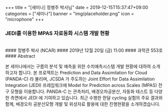 +++
title = "[세미나] 정병주 박사님"
date = 2019-12-15T15:37:47+09:00
categories = ["세미나"]
banner = "img/placeholder.png"
icon = "microphone"
+++
###  JEDI를 이용한 MPAS 자료동화 시스템 개발 현황
<br>
#### 정병주 박사 (NCAR)
#### 2019년 12월 20일 (금) 11:00
#### 과학관 553호
<br>
#### Abstract

본 세미나에서는 구름의 분석 및 예측을 위한 수치예측시스템 개발 현황에 대하여 소개하고자 합니다. 본 프로젝트는 Prediction and Data Assimilation for Cloud (PANDA-C) 라 불리며, JCSDA 가 주도하는 Joint Effort for Data Assimilation Integration (JEDI) 프레임워크에 Model for Prediction across Scales (MPAS) 전구 모형을 이용합니다. PANDA-C 는 관측처리, 배경오차공분산, 자동화 테스트 등 다양한 측면에서 JEDI 에 기여하고 있습니다. 최근 수행한 한달 cycling 실험의 주요 결과와 함께, 배경오차 공분산모형 개발 및 위성자료 활용에 대한 진행현황을 소개하겠습니다.
